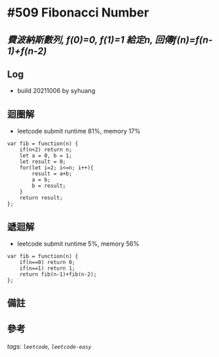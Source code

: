 # \#509 Fibonacci Number
## *費波納斯數列, f(0)=0, f(1)=1 給定n, 回傳f(n)=f(n-1)+f(n-2)*
## Log
 - build 20211006 by syhuang

## 迴圈解
 - leetcode submit runtime 81%, memory 17%
```javascript=
var fib = function(n) {
    if(n<2) return n;
    let a = 0, b = 1;
    let result = 0;
    for(let i=2; i<=n; i++){
        result = a+b;
        a = b;
        b = result;
    }
    return result;
};
```
## 遞迴解
 - leetcode submit runtime 5%, memory 56%
```javascript=
var fib = function(n) {
    if(n==0) return 0;
    if(n==1) return 1;
    return fib(n-1)+fib(n-2);
};
```
## 備註
## 參考
###### tags: `leetcode`, `leetcode-easy`